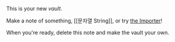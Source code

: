 This is your new *vault*.

Make a note of something, [[문자열 String]], or try [the Importer](https://help.obsidian.md/Plugins/Importer)!

When you're ready, delete this note and make the vault your own.